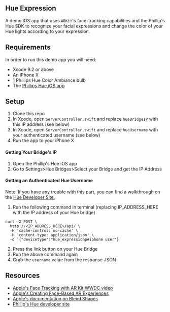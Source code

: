 ## Hue Expression

A demo iOS app that uses `ARKit`'s face-tracking capabilities and the Phillip's Hue SDK to recognize your facial expressions and change the color of your Hue lights according to your expression.

## Requirements

In order to run this demo app you will need:
- Xcode 9.2 or above
- An iPhone X
- 1 Phillips Hue Color Ambiance bulb
- The [Phillips Hue iOS app](https://itunes.apple.com/us/app/philips-hue/id1055281310?mt=8)

## Setup

1. Clone this repo
2. In Xcode, open `ServerController.swift` and replace `hueBridgeIP` with this IP address (see below)
3. In Xcode, open `ServerController.swift` and replace `hueUsername` with your authenticated username (see below)
4. Run the app to your iPhone X

#### Getting Your Bridge's IP

1. Open the Phillip's Hue iOS app
2. Go to Settings>Hue Bridges>Select your Bridge and get the IP Address

#### Getting an Authenticated Hue Username

Note: If you have any trouble with this part, you can find a walkthrough on the [Hue Developer Site.](https://www.developers.meethue.com/documentation/getting-started)

1. Run the following command in terminal (replacing IP_ADDRESS_HERE with the IP address of your Hue bridge)
```
curl -X POST \
  http://<IP_ADDRESS_HERE>/api/ \
  -H 'cache-control: no-cache' \
  -H 'content-type: application/json' \
  -d '{"devicetype":"hue_expressionp#iphone user"}'
```

2. Press the link button on your Hue Bridge
3. Run the above command again
4. Grab the `username` value from the response JSON

## Resources
- [Apple's Face Tracking with AR Kit WWDC video](https://developer.apple.com/videos/play/fall2017/601/)
- [Apple's Creating Face-Based AR Experiences](https://developer.apple.com/documentation/arkit/creating_face_based_ar_experiences)
- [Apple's documentation on Blend Shapes](https://developer.apple.com/documentation/arkit/arfaceanchor/2928251-blendshapes?language=objc)
- [Phillip's Hue developer site](https://www.developers.meethue.com)
